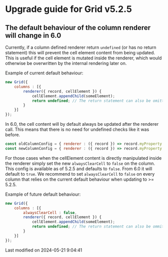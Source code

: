# Upgrade guide for Grid v5.2.5

## The default behaviour of the column renderer will change in 6.0

Currently, if a column defined renderer return `undefined` (or has no return statement) this will prevent the cell
element content from being updated. This is useful if the cell element is mutated inside the renderer, which would
otherwise be overwritten by the internal rendering later on.

Example of current default behaviour:

```javascript
new Grid({
    columns : [{
        renderer({ record, cellElement }) {
            cellElement.appendChild(someElement);
            return undefined; // The return statement can also be omitted
        }
    }]
});
```
In 6.0, the cell content will by default always be updated after the renderer call. This means that there is no need for
undefined checks like it was before.

```javascript
const oldColumnConfig = { renderer : ({ record }) => record.myProperty ?? '' }
const newColumnConfig = { renderer : ({ record }) => record.myProperty }
```

For those cases when the cellElement content is directly manipulated inside the renderer simply set the new
`alwaysClearCell` to `false` on the column. This config is available as of 5.2.5 and defaults to `false`. From 6.0 it
will default to `true`. We recommend to set `alwaysClearCell` to `false` on every column that relies on the current
default behaviour when updating to >= 5.2.5.

Example of future default behaviour:

```javascript
new Grid({
    columns : [{
        alwaysClearCell : false,
        renderer({ record, cellElement }) {
            cellElement.appendChild(someElement);
            return undefined; // The return statement can also be ommitted
        }
    }]
});
```


<p class="last-modified">Last modified on 2024-05-21 9:04:41</p>